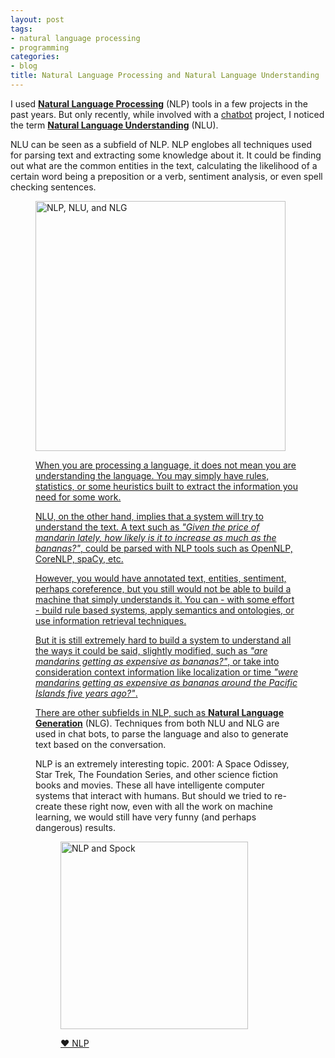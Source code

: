 ```yaml
---
layout: post
tags:
- natural language processing
- programming
categories:
- blog
title: Natural Language Processing and Natural Language Understanding
---
```


I used [**Natural Language Processing**](https://en.wikipedia.org/wiki/Natural_language_processing) (NLP) tools in a few projects in the past years. But only recently, while involved with a [chatbot](https://en.wikipedia.org/wiki/Chatbot) project, I noticed the term [**Natural Language Understanding**](https://en.wikipedia.org/wiki/Natural_language_understanding) (NLU).

NLU can be seen as a subfield of NLP. NLP englobes all techniques used for parsing text and extracting some knowledge about it. It could be finding out what are the common entities in the text, calculating the likelihood of a certain word being a preposition or a verb, sentiment analysis, or even spell checking sentences.


<div class='row'>
<div class="ui fluid container">
<figure>
<a  href="/assets/posts{{page.path | remove: ".md" | remove: "_posts" }}/nlp-nlu.png" rel="prettyPhoto" class="thumbnail" title="NLP, NLU, and NLG">
<img style="height: 400px;" class="ui image" src="/assets/posts/{{ page.date | date: "%Y-%m-%d" }}-{{ page.title | slugify }}/nlp-nlu.png" alt="NLP, NLU, and NLG" />


When you are processing a language, it does not mean you are understanding the language. You may simply have rules, statistics, or some heuristics built to extract the information you need for some work.

NLU, on the other hand, implies that a system will try to understand the text. A text such as *"Given the price of mandarin lately, how likely is it to increase as much as the bananas?"*, could be parsed with NLP tools such as OpenNLP, CoreNLP, spaCy, etc.

However, you would have annotated text, entities, sentiment, perhaps coreference, but you still would not be able to build a machine that simply understands it. You can - with some effort - build rule based systems, apply semantics and ontologies, or use information retrieval techniques.

But it is still extremely hard to build a system to understand all the ways it could be said, slightly modified, such as *"are mandarins getting as expensive as bananas?"*, or take into consideration context information like localization or time *"were mandarins getting as expensive as bananas around the Pacific Islands five years ago?"*.

There are other subfields in NLP, such as [**Natural Language Generation**](https://en.wikipedia.org/wiki/Natural_language_generation) (NLG). Techniques from both NLU and NLG are used in chat bots, to parse the language and also to generate text based on the conversation.

NLP is an extremely interesting topic. 2001: A Space Odissey, Star Trek, The Foundation Series, and other science fiction books and movies. These all have intelligente computer systems that interact with humans. But should we tried to re-create these right now, even with all the work on machine learning, we would still have very funny (and perhaps dangerous) results.

<div class='row'>
<div class="ui fluid container">
<figure>
<a  href="/assets/posts{{page.path | remove: ".md" | remove: "_posts" }}/spock-nlp.png" rel="prettyPhoto" class="thumbnail" title="NLP and Spock">
<img style="height: 300px;" class="ui image" src="/assets/posts/{{ page.date | date: "%Y-%m-%d" }}-{{ page.title | slugify }}/spock-nlp.png" alt="NLP and Spock" />


&hearts; NLP
